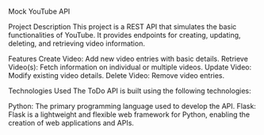 Mock YouTube API

Project Description
This project is a REST API that simulates the basic functionalities of YouTube. It provides endpoints for creating, updating, deleting, and retrieving video information. 

Features
Create Video: Add new video entries with basic details.
Retrieve Video(s): Fetch information on individual or multiple videos.
Update Video: Modify existing video details.
Delete Video: Remove video entries.

Technologies Used
The ToDo API is built using the following technologies:

Python: The primary programming language used to develop the API.
Flask: Flask is a lightweight and flexible web framework for Python, enabling the creation of web applications and APIs.
